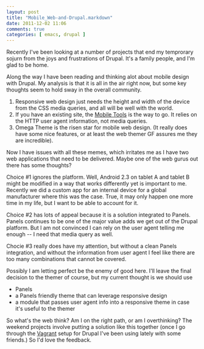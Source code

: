 ```yaml
---
layout: post
title: "Mobile_Web-and-Drupal.markdown"
date: 2011-12-02 11:06
comments: true
categories: [ emacs, drupal ]
---
```



Recently I've been looking at a number of projects that end my temprorary sojurn from the joys and frustrations of Drupal. It's a family people, and I'm glad to be home.

Along the way I have been reading and thinking alot about mobile design with Drupal. My analysis is that it is all in the air right now, but some key thoughts seem to hold sway in the overall community.

1.  Responsive web design just needs the height and width of the device from the CSS media queries, and all will be well with the world. 
2.  If you have an existing site, the [Mobile Tools](http://drupal.org/projects/mobile_tools) is the way to go. It relies on the HTTP user agent information, not media queries.
3.  Omega Theme is the risen star for mobile web design. (It really does have some nice features, or at least the web themer GF assures me they are incredible).


Now I have issues with all these memes, which irritates me as I have two web applications that need to be delivered. Maybe one of the web gurus out there has some thoughts?

Choice \#1 ignores the platform. Well, Android 2.3 on tablet A and tablet B might be modified in a way that works differently yet is important to me. Recently we did a custom app for an internal device for a global manufacturer where this was the case. True, it may only happen one more time in my life, but I want to be able to account for it.

Choice \#2 has lots of appeal because it is a solution integrated to Panels. Panels continues to be one of the major value adds we get out of the Drupal platform. But I am not convinced I can rely on the user agent telling me enough -- I need that media query as well.

Chocie \#3 really does have my attention, but without a clean Panels integration, and without the information from user agent I feel like there are too many combinations that cannot be covered.

Possibly I am letting perfect be the enemy of good here. I'll leave the final decision to the themer of course, but my current thought is we should use

-  Panels
-  a Panels friendly theme that can leverage responsive design
-  a module that passes user agent info into a responsive theme in case it's useful to the themer

So what's the web think? Am I on the right path, or am I overthinking? The weekend projects involve putting a solution like this together (once I go through the [Vagrant](http://vagrantup.com) setup for Drupal I've been using lately with some friends.) So I'd love the feedback.
